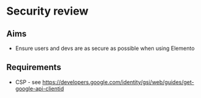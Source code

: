 Security review
===============

Aims
----

- Ensure users and devs are as secure as possible when using Elemento

Requirements
------------

- CSP - see https://developers.google.com/identity/gsi/web/guides/get-google-api-clientid
